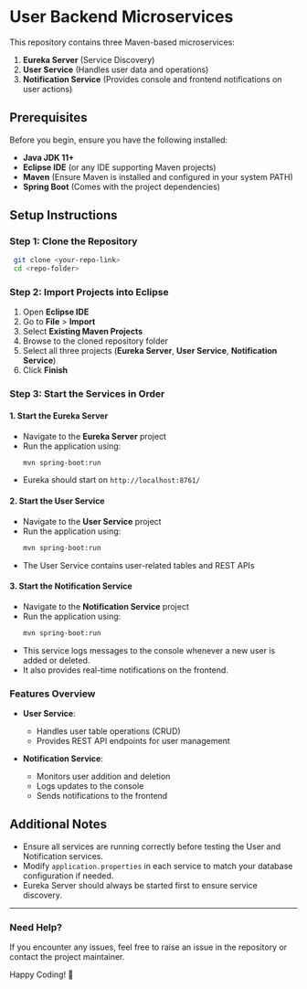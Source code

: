 # User Backend Microservices

This repository contains three Maven-based microservices:
1. **Eureka Server** (Service Discovery)
2. **User Service** (Handles user data and operations)
3. **Notification Service** (Provides console and frontend notifications on user actions)

## Prerequisites
Before you begin, ensure you have the following installed:
- **Java JDK 11+**
- **Eclipse IDE** (or any IDE supporting Maven projects)
- **Maven** (Ensure Maven is installed and configured in your system PATH)
- **Spring Boot** (Comes with the project dependencies)

## Setup Instructions

### Step 1: Clone the Repository
```sh
 git clone <your-repo-link>
 cd <repo-folder>
```

### Step 2: Import Projects into Eclipse
1. Open **Eclipse IDE**
2. Go to **File** > **Import**
3. Select **Existing Maven Projects**
4. Browse to the cloned repository folder
5. Select all three projects (**Eureka Server**, **User Service**, **Notification Service**)
6. Click **Finish**

### Step 3: Start the Services in Order
#### 1. Start the Eureka Server
- Navigate to the **Eureka Server** project
- Run the application using:
  ```sh
  mvn spring-boot:run
  ```
- Eureka should start on `http://localhost:8761/`

#### 2. Start the User Service
- Navigate to the **User Service** project
- Run the application using:
  ```sh
  mvn spring-boot:run
  ```
- The User Service contains user-related tables and REST APIs

#### 3. Start the Notification Service
- Navigate to the **Notification Service** project
- Run the application using:
  ```sh
  mvn spring-boot:run
  ```
- This service logs messages to the console whenever a new user is added or deleted.
- It also provides real-time notifications on the frontend.

### Features Overview
- **User Service**:
  - Handles user table operations (CRUD)
  - Provides REST API endpoints for user management
  
- **Notification Service**:
  - Monitors user addition and deletion
  - Logs updates to the console
  - Sends notifications to the frontend


## Additional Notes
- Ensure all services are running correctly before testing the User and Notification services.
- Modify `application.properties` in each service to match your database configuration if needed.
- Eureka Server should always be started first to ensure service discovery.

---

### Need Help?
If you encounter any issues, feel free to raise an issue in the repository or contact the project maintainer.

Happy Coding! 🚀

